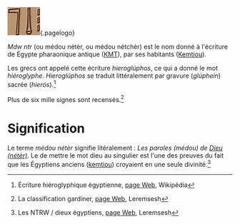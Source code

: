 <!-- TITLE: Médou nétèr / Hiéroglyphe -->
<!-- SUBTITLE: Présentation des écritures médou nétèr -->

![Mdw Ntr](/uploads/ecriture/mdw-ntr.png "Mdw Ntr"){.pagelogo}

*Mdw ntr* (ou médou nétèr, ou médou nétchèr) est le nom donné à l'écriture de Égypte pharaonique antique ([KMT](/civilisation/kmt)), par ses habitants ([Kemtiou](/peuple/kemtiou)).

Les grecs ont appelé cette écriture *hieroglúphos*, ce qui a donné le mot *hiéroglyphe*. *Hieroglúphos* se traduit littéralement par gravure (*glúphein*) sacrée (*hierós*).[^1]

Plus de six mille signes sont recensés.[^3]
# Signification 
Le terme *médou nétèr* signifie litéralement : *Les paroles (médou) de [Dieu (nétèr)](/spiritualite/divinite/ntr)*.
Le de mettre le mot dieu au singulier est l'une des preuves du fait que les Égyptiens anciens ([kemtiou](/peuple/kemtiou)) croyaient en une seule divinité.[^2]

[^1]:Écriture hiéroglyphique égyptienne, [page Web](https://fr.wikipedia.org/wiki/%C3%89criture_hi%C3%A9roglyphique_%C3%A9gyptienne#%C3%89tymologie), Wikipédia
[^2]:Les NTRW / dieux égyptiens, [page Web](http://leremsesh.com/spiritualite/ntrw), Leremsesh
[^3]:La classification gardiner, [page Web](http://leremsesh.com/ecriture/classification-gardiner), Leremsesh